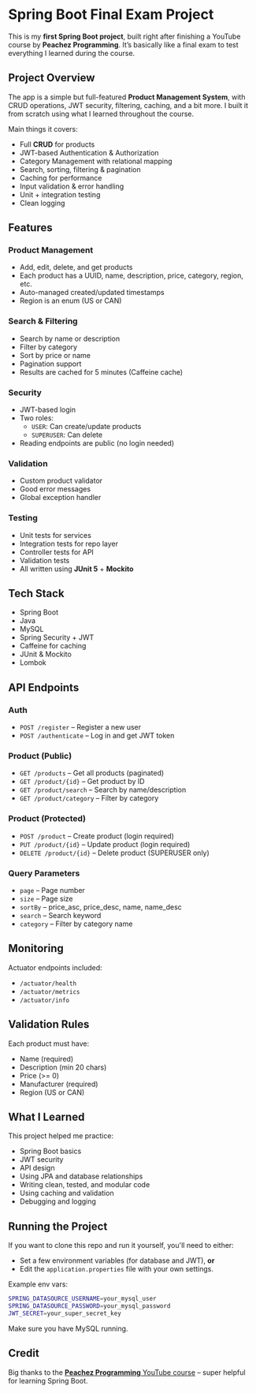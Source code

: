 # Spring Boot Final Exam Project

This is my **first Spring Boot project**, built right after finishing a YouTube course by **Peachez Programming**. It’s basically like a final exam to test everything I learned during the course.

## Project Overview

The app is a simple but full-featured **Product Management System**, with CRUD operations, JWT security, filtering, caching, and a bit more. I built it from scratch using what I learned throughout the course.

Main things it covers:

- Full **CRUD** for products
- JWT-based Authentication & Authorization
- Category Management with relational mapping
- Search, sorting, filtering & pagination
- Caching for performance
- Input validation & error handling
- Unit + integration testing
- Clean logging

## Features

### Product Management
- Add, edit, delete, and get products  
- Each product has a UUID, name, description, price, category, region, etc.  
- Auto-managed created/updated timestamps  
- Region is an enum (US or CAN)  

### Search & Filtering
- Search by name or description  
- Filter by category  
- Sort by price or name  
- Pagination support  
- Results are cached for 5 minutes (Caffeine cache)

### Security
- JWT-based login  
- Two roles:  
  - `USER`: Can create/update products  
  - `SUPERUSER`: Can delete  
- Reading endpoints are public (no login needed)

### Validation
- Custom product validator  
- Good error messages  
- Global exception handler

### Testing
- Unit tests for services  
- Integration tests for repo layer  
- Controller tests for API  
- Validation tests  
- All written using **JUnit 5** + **Mockito**

## Tech Stack

- Spring Boot
- Java
- MySQL
- Spring Security + JWT
- Caffeine for caching
- JUnit & Mockito
- Lombok

## API Endpoints

### Auth
- `POST /register` – Register a new user  
- `POST /authenticate` – Log in and get JWT token

### Product (Public)
- `GET /products` – Get all products (paginated)  
- `GET /product/{id}` – Get product by ID  
- `GET /product/search` – Search by name/description  
- `GET /product/category` – Filter by category

### Product (Protected)
- `POST /product` – Create product (login required)  
- `PUT /product/{id}` – Update product (login required)  
- `DELETE /product/{id}` – Delete product (SUPERUSER only)

### Query Parameters
- `page` – Page number  
- `size` – Page size  
- `sortBy` – price_asc, price_desc, name, name_desc  
- `search` – Search keyword  
- `category` – Filter by category name

## Monitoring

Actuator endpoints included:
- `/actuator/health`  
- `/actuator/metrics`  
- `/actuator/info`

## Validation Rules

Each product must have:
- Name (required)  
- Description (min 20 chars)  
- Price (>= 0)  
- Manufacturer (required)  
- Region (US or CAN)  

## What I Learned

This project helped me practice:
- Spring Boot basics  
- JWT security  
- API design  
- Using JPA and database relationships  
- Writing clean, tested, and modular code  
- Using caching and validation  
- Debugging and logging

## Running the Project

If you want to clone this repo and run it yourself, you'll need to either:

- Set a few environment variables (for database and JWT), **or**
- Edit the `application.properties` file with your own settings.

Example env vars:
```bash
SPRING_DATASOURCE_USERNAME=your_mysql_user
SPRING_DATASOURCE_PASSWORD=your_mysql_password
JWT_SECRET=your_super_secret_key
```
Make sure you have MySQL running.

## Credit

Big thanks to the [**Peachez Programming** YouTube course](https://www.youtube.com/playlist?list=PL7TZZ2ip0DRCmJ57pzkc3EChRTJ6pm_bH) – super helpful for learning Spring Boot.

